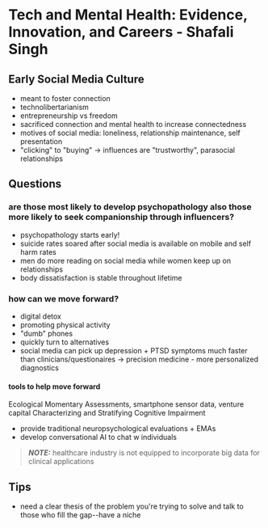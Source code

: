 # Tech and Mental Health: Evidence, Innovation, and Careers - Shafali Singh
## Early Social Media Culture
- meant to foster connection
- technolibertarianism
- entrepreneurship vs freedom
- sacrificed connection and mental health to increase connectedness
- motives of social media: loneliness, relationship maintenance, self presentation
- "clicking" to "buying" -> influences are "trustworthy", parasocial relationships

## Questions
### are those most likely to develop psychopathology also those more likely to seek companionship through influencers?
  - psychopathology starts early!
  - suicide rates soared after social media is available on mobile and self harm rates 
  - men do more reading on social media while women keep up on relationships
  - body dissatisfaction is stable throughout lifetime
### how can we move forward?
* digital detox
* promoting physical activity
* "dumb" phones
* quickly turn to alternatives
* social media can pick up depression + PTSD symptoms much faster than clinicians/questionaires
 -> precision medicine - more personalized diagnostics
#### tools to help move forward
Ecological Momentary Assessments, smartphone sensor data, venture capital
Characterizing and Stratifying Cognitive Impairment
- provide traditional neuropsychological evaluations + EMAs
- develop conversational AI to chat w individuals 

> **_NOTE:_**  healthcare industry is not equipped to incorporate big data for clinical applications

## Tips
* need a clear thesis of the problem you're trying to solve and talk to those who fill the gap--have a niche